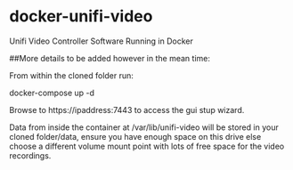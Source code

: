 # docker-unifi-video
Unifi Video Controller Software Running in Docker

##More details to be added however in the mean time:

From within the cloned folder run:

docker-compose up -d

Browse to https://ipaddress:7443 to access the gui stup wizard.

Data from inside the container at /var/lib/unifi-video will be stored in your cloned folder/data, ensure you have enough space on this drive else choose a different volume mount point with lots of free space for the video recordings.
